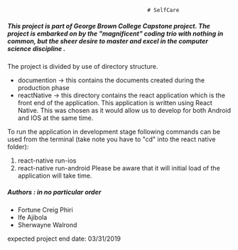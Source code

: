                                                 # SelfCare

<h5>This project is part of George Brown College Capstone project. The project is embarked on by the "magnificent" coding trio with nothing in common, but the sheer desire to master and excel in the computer science discipline .</h5>

The project is divided by use of directory structure.
- documention -> this contains the documents created during the production phase
- reactNative -> this directory contains the react application which is the front end of the application.
      This application is written using React Native. This was chosen as it would allow us to develop for both Android and IOS at the same time.

To run the application in development stage following commands can be used from the terminal (take note you have to "cd" into the react native folder):
  1. react-native run-ios
  2. react-native run-android
Please be aware that it will initial load of the application will take time.

<h5>Authors : in no particular order</h5>

* Fortune Creig Phiri
* Ife Ajibola
* Sherwayne Walrond

expected project end date: 03/31/2019
